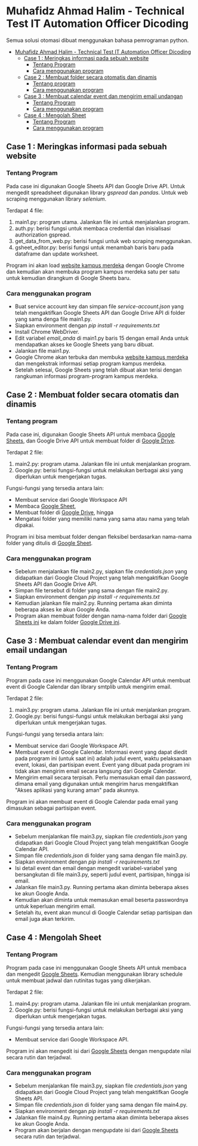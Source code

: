 # Muhafidz Ahmad Halim - Technical Test IT Automation Officer Dicoding

Semua solusi otomasi dibuat menggunakan bahasa pemrograman python.

- [Muhafidz Ahmad Halim - Technical Test IT Automation Officer Dicoding](#muhafidz-ahmad-halim---technical-test-it-automation-officer-dicoding)
  - [Case 1 : Meringkas informasi pada sebuah website](#case-1--meringkas-informasi-pada-sebuah-website)
    - [Tentang Program](#tentang-program)
    - [Cara menggunakan program](#cara-menggunakan-program)
  - [Case 2 : Membuat folder secara otomatis dan dinamis](#case-2--membuat-folder-secara-otomatis-dan-dinamis)
    - [Tentang program](#tentang-program-1)
    - [Cara menggunakan program](#cara-menggunakan-program-1)
  - [Case 3 : Membuat calendar event dan mengirim email undangan](#case-3--membuat-calendar-event-dan-mengirim-email-undangan)
    - [Tentang Program](#tentang-program-2)
    - [Cara menggunakan program](#cara-menggunakan-program-2)
  - [Case 4 : Mengolah Sheet](#case-4--mengolah-sheet)
    - [Tentang Program](#tentang-program-3)
    - [Cara menggunakan program](#cara-menggunakan-program-3)

## Case 1 : Meringkas informasi pada sebuah website
### Tentang Program
Pada case ini digunakan Google Sheets API dan Google Drive API. Untuk mengedit spreadsheet digunakan library *gspread* dan *pandas*. Untuk web scraping menggunakan library *selenium*.

Terdapat 4 file:
1. main1.py: program utama. Jalankan file ini untuk menjalankan program.
2. auth.py: berisi fungsi untuk membaca credential dan inisialisasi authorization gspread.
3. get_data_from_web.py: berisi fungsi untuk web scraping menggunakan.
4. gsheet_editor.py: berisi fungsi untuk menambah baris baru pada dataframe dan update worksheet.

Program ini akan load [website kampus merdeka](https://kampusmerdeka.kemdikbud.go.id/program/studi-independen/browse/) dengan Google Chrome dan kemudian akan membuka program kampus merdeka satu per satu untuk kemudian dirangkum di Google Sheets baru.

### Cara menggunakan program
- Buat service account key dan simpan file *service-account.json* yang telah mengaktifkan Google Sheets API dan Google Drive API di folder yang sama denga file main1.py.
- Siapkan environment dengan *pip install -r requirements.txt*
- Install Chrome WebDriver.
- Edit variabel *email_anda* di main1.py baris 15 dengan email Anda untuk mendapatkan akses ke Google Sheets yang baru dibuat.
- Jalankan file main1.py.
- Google Chrome akan terbuka dan membuka [website kampus merdeka](https://kampusmerdeka.kemdikbud.go.id/program/studi-independen/browse/) dan mengekstrak informasi setiap program kampus merdeka.
- Setelah selesai, Google Sheets yang telah dibuat akan terisi dengan rangkuman informasi program-program kampus merdeka.

## Case 2 : Membuat folder secara otomatis dan dinamis
### Tentang program
Pada case ini, digunakan Google Sheets API untuk membaca [Google Sheets](https://docs.google.com/spreadsheets/d/1TGj2Q-3geoRAdhZfjGfUaeadA0YUpUY7S5yYsR3r-k8/edit#gid=0), dan Google Drive API untuk membuat folder di [Google Drive](https://drive.google.com/drive/folders/1G0VCBSSGo1gLDLrGGoK106ESBlhmEgdK).

Terdapat 2 file:
1. main2.py: program utama. Jalankan file ini untuk menjalankan program.
2. Google.py: berisi fungsi-fungsi untuk melakukan berbagai aksi yang diperlukan untuk mengerjakan tugas.

Fungsi-fungsi yang tersedia antara lain:
* Membuat service dari Google Workspace API
* Membaca [Google Sheet](https://docs.google.com/spreadsheets/d/1TGj2Q-3geoRAdhZfjGfUaeadA0YUpUY7S5yYsR3r-k8/edit#gid=0), 
* Membuat folder di [Google Drive](https://drive.google.com/drive/folders/1G0VCBSSGo1gLDLrGGoK106ESBlhmEgdK), hingga
* Mengatasi folder yang memiliki nama yang sama atau nama yang telah dipakai.

Program ini bisa membuat folder dengan fleksibel berdasarkan nama-nama folder yang ditulis di [Google Sheet](https://docs.google.com/spreadsheets/d/1TGj2Q-3geoRAdhZfjGfUaeadA0YUpUY7S5yYsR3r-k8/edit#gid=0).

### Cara menggunakan program
- Sebelum menjalankan file main2.py, siapkan file *credentials.json* yang didapatkan dari Google Cloud Project yang telah mengaktifkan Google Sheets API dan Google Drive API. 
- Simpan file tersebut di folder yang sama dengan file main2.py.
- Siapkan environment dengan *pip install -r requirements.txt*
- Kemudian jalankan file main2.py. Running pertama akan diminta beberapa akses ke akun Google Anda.
- Program akan membuat folder dengan nama-nama folder dari [Google Sheets ini](https://docs.google.com/spreadsheets/d/1TGj2Q-3geoRAdhZfjGfUaeadA0YUpUY7S5yYsR3r-k8/edit#gid=0) ke dalam folder [Google Drive ini](https://drive.google.com/drive/folders/1G0VCBSSGo1gLDLrGGoK106ESBlhmEgdK).

## Case 3 : Membuat calendar event dan mengirim email undangan
### Tentang Program
Program pada case ini menggunakan Google Calendar API untuk membuat event di Google Calendar dan library smtplib untuk mengirim email.

Terdapat 2 file:
1. main3.py: program utama. Jalankan file ini untuk menjalankan program.
2. Google.py: berisi fungsi-fungsi untuk melakukan berbagai aksi yang diperlukan untuk mengerjakan tugas.

Fungsi-fungsi yang tersedia antara lain:
* Membuat service dari Google Workspace API.
* Membuat event di Google Calendar. Informasi event yang dapat diedit pada program ini (untuk saat ini) adalah judul event, waktu pelaksanaan event, lokasi, dan partisipan event. Event yang dibuat pada program ini tidak akan mengirim email secara langsung dari Google Calendar.
* Mengirim email secara terpisah. Perlu memasukan email dan password, dimana email yang digunakan untuk mengirim harus mengaktifkan "Akses aplikasi yang kurang aman" pada akunnya.

Program ini akan membuat event di Google Calendar pada email yang dimasukan sebagai partisipan event.

### Cara menggunakan program
- Sebelum menjalankan file main3.py, siapkan file *credentials.json* yang didapatkan dari Google Cloud Project yang telah mengaktifkan Google Calendar API.
- Simpan file *credentials.json* di folder yang sama dengan file main3.py.
- Siapkan environment dengan *pip install -r requirements.txt*
- Isi detail event dan email dengan mengedit variabel-variabel yang bersangkutan di file main3.py, seperti judul event, partisipan, hingga isi email.
- Jalankan file main3.py. Running pertama akan diminta beberapa akses ke akun Google Anda.
- Kemudian akan diminta untuk memasukan email beserta passwordnya untuk keperluan mengirim email.
- Setelah itu, event akan muncul di Google Calendar setiap partisipan dan email juga akan terkirim.

## Case 4 : Mengolah Sheet
### Tentang Program
Program pada case ini menggunakan Google Sheets API untuk membaca dan mengedit [Google Sheets](https://docs.google.com/spreadsheets/d/1JSgfzgXzJ3zYwITGuBiHlCh56GZUE0uLV-vGBrVTS4Q/edit#gid=0). Kemudian menggunakan library schedule untuk membuat jadwal dan rutinitas tugas yang dikerjakan.

Terdapat 2 file:
1. main4.py: program utama. Jalankan file ini untuk menjalankan program.
2. Google.py: berisi fungsi-fungsi untuk melakukan berbagai aksi yang diperlukan untuk mengerjakan tugas.

Fungsi-fungsi yang tersedia antara lain:
* Membuat service dari Google Workspace API.

Program ini akan mengedit isi dari [Google Sheets](https://docs.google.com/spreadsheets/d/1JSgfzgXzJ3zYwITGuBiHlCh56GZUE0uLV-vGBrVTS4Q/edit#gid=0) dengan mengupdate nilai secara rutin dan terjadwal. 

### Cara menggunakan program
- Sebelum menjalankan file main3.py, siapkan file *credentials.json* yang didapatkan dari Google Cloud Project yang telah mengaktifkan Google Sheets API.
- Simpan file *credentials.json* di folder yang sama dengan file main4.py.
- Siapkan environment dengan *pip install -r requirements.txt*
- Jalankan file main4.py. Running pertama akan diminta beberapa akses ke akun Google Anda.
- Program akan berjalan dengan mengupdate isi dari [Google Sheets](https://docs.google.com/spreadsheets/d/1JSgfzgXzJ3zYwITGuBiHlCh56GZUE0uLV-vGBrVTS4Q/edit#gid=0) secara rutin dan terjadwal.